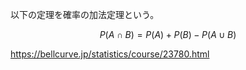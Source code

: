 以下の定理を確率の加法定理という。

$$
P(A \cap B) = P(A) + P(B) - P(A \cup B)
$$

https://bellcurve.jp/statistics/course/23780.html

